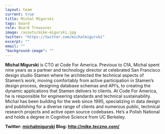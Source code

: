 ```yaml
---
layout: team
current: true
title: Michal Migurski
tags: board
role: Board Treasurer
image: /assets/mike-migurski.jpg
twitter: "https://twitter.com/michalmigurski"
excerpt: ""
email: ""
"background-image": ""
---
```



**Michal Migurski** is CTO at Code For America. Previous to CfA, Michal spent nine years as a partner and technology director at celebrated San Francisco design studio Stamen where he architected the technical aspects of Stamen’s work, moving comfortably from active participation in Stamen’s design process, designing database schemas and API’s, to creating the dynamic applications that Stamen delivers to clients. At Code For America, he is responsible for engineering standards and technical sustainability. Michal has been building for the web since 1995, specializing in data design and publishing for a diverse range of clients and numerous public, technical research projects and active open source codebases. He’s a Polish National and holds a degree in Cognitive Science from UC Berkeley.

**Twitter: [michalmigurski](https://twitter.com/michalmigurski) Blog: http://mike.teczno.com/**
